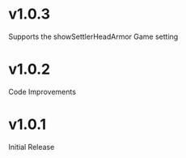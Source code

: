 # v1.0.3
Supports the showSettlerHeadArmor Game setting

# v1.0.2
Code Improvements

# v1.0.1
Initial Release